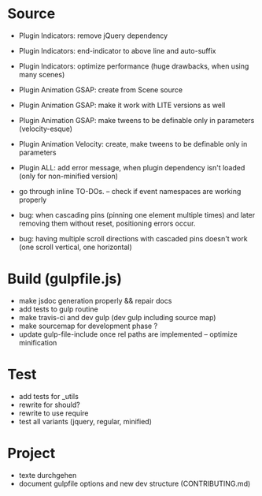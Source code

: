 # Source

 - Plugin Indicators: remove jQuery dependency
 - Plugin Indicators: end-indicator to above line and auto-suffix
 - Plugin Indicators: optimize performance (huge drawbacks, when using many scenes)
 - Plugin Animation GSAP: create from Scene source
 - Plugin Animation GSAP: make it work with LITE versions as well
 - Plugin Animation GSAP: make tweens to be definable only in parameters (velocity-esque)
 - Plugin Animation Velocity: create, make tweens to be definable only in parameters
 - Plugin ALL: add error message, when plugin dependency isn't loaded (only for non-minified version)
 - go through inline TO-DOs.
 – check if event namespaces are working properly

 - bug: when cascading pins (pinning one element multiple times) and later removing them without reset, positioning errors occur.
 - bug: having multiple scroll directions with cascaded pins doesn't work (one scroll vertical, one horizontal)

# Build (gulpfile.js)
 - make jsdoc generation properly && repair docs
 - add tests to gulp routine
 - make travis-ci and dev gulp (dev gulp including source map)
 - make sourcemap for development phase ?
 - update gulp-file-include once rel paths are implemented
 – optimize minification

# Test
 - add tests for _utils
 - rewrite for should?
 - rewrite to use require
 - test all variants (jquery, regular, minified)

# Project
 - texte durchgehen
 - document gulpfile options and new dev structure (CONTRIBUTING.md)